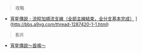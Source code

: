 > 攻略

- [宵星傳說 - 流程加順流支線（全部主線結束，全分支基本完成）](http://bbs.a9vg.com/thread-1287420-1-1.html) ](http://bbs.a9vg.com/thread-1287420-1-1.html)

> 影片

- [宵星傳說～首鳴～](https://www.bilibili.com/bangumi/play/ep89490)

